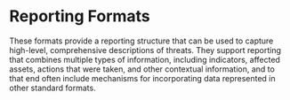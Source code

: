 # Reporting Formats

These formats provide a reporting structure that can be used to capture high-level, comprehensive descriptions of threats. They support reporting that combines multiple types of information, including indicators, affected assets, actions that were taken, and other contextual information, and to that end often include mechanisms for incorporating data represented in other standard formats.
